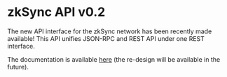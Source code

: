 # zkSync API v0.2

The new API interface for the zkSync network has been recently made available! This API unifies JSON-RPC and REST API
under one REST interface.

The documentation is available [here](https://docs.lite.zksync.io/apiv02-docs/) (the re-design will be available in the
future).
